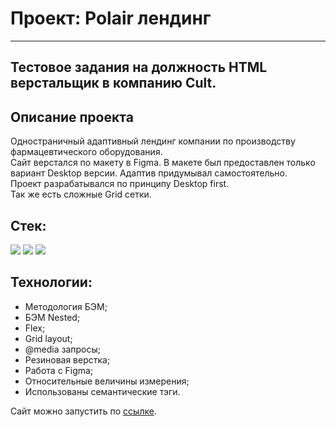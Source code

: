 # Проект: Polair лендинг
------
Тестовое задания на должность HTML верстальщик в компанию Cult.
------
## Описание проекта
Одностраничный адаптивный лендинг компании по производству фармацевтического оборудования.<br>
Сайт верстался по макету в Figma. В макете был предоставлен только вариант Desktop версии. Адаптив придумывал самостоятельно.<br>
Проект разрабатывался по принципу Desktop first.<br>
Так же есть сложные Grid сетки.

## Стек:
<p>
  <img src="https://img.shields.io/badge/Html-gray?style=for-the-badge&logo=HTML5&logoColor=red/">
  <img src="https://img.shields.io/badge/CSS-gray?style=for-the-badge&logo=CSS3&logoColor=orange/"> 
  <img src="https://img.shields.io/badge/JavaScript-gray?style=for-the-badge&logo=JavaScript&logoColor=/">
</p>

## Технологии:
* Методология БЭМ;
* БЭМ Nested;
* Flex;
* Grid layout;
* @media запросы;
* Резиновая верстка;
* Работа с Figma;
* Относительные величины измерения;
* Использованы семантические тэги.

Сайт можно запустить по [ссылке](https://skoroxodtwo.github.io/cult-test-task/).
